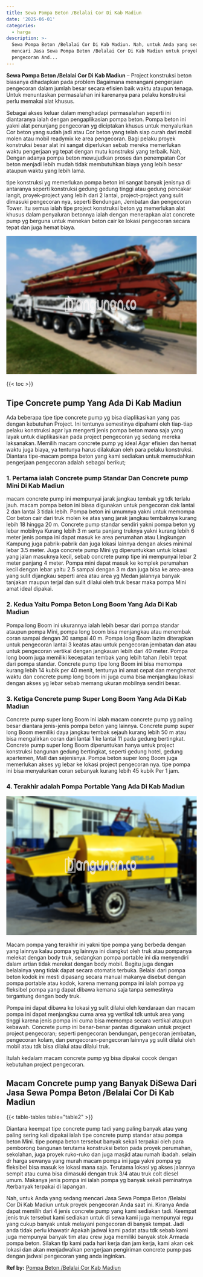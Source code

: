 ```yaml
---
title: Sewa Pompa Beton /Belalai Cor Di Kab Madiun
date: '2025-06-01'
categories:
  - harga
description: >-
  Sewa Pompa Beton /Belalai Cor Di Kab Madiun. Nah, untuk Anda yang sedang
  mencari Jasa Sewa Pompa Beton /Belalai Cor Di Kab Madiun untuk proyek
  pengecoran And...
---
```


**Sewa Pompa Beton /Belalai Cor Di Kab Madiun** – Project konstruksi beton biasanya dihadapkan pada problem Bagaimana menangani pengerjaan pengecoran dalam jumlah besar secara efisien baik waktu ataupun tenaga. Untuk menuntaskan permasalahan ini karenanya para pelaku konstruksi perlu memakai alat khusus.

Sebagai akses keluar dalam menghadapi permasalahan seperti ini diantaranya ialah dengan pengaplikasian pompa beton. Pompa beton ini yakni alat penunjang pengecoran yg diciptakan khusus untuk menyalurkan Cor beton yang sudah jadi atau Cor beton yang telah siap curah dari mobil molen atau mobil readymix ke area pengecoran. Bagi pelaku proyek konstruksi besar alat ini sangat diperlukan sebab mereka memerlukan waktu pengerjaan yg tepat dengan mutu konstruksi yang terbaik. Nah, Dengan adanya pompa beton mewujudkan proses dan penempatan Cor beton menjadi lebih mudah tidak membutuhkan biaya yang lebih besar ataupun waktu yang lebih lama.

tipe konstruksi yg memerlukan pompa beton ini sangat banyak jenisnya di antaranya seperti konstruksi gedung gedung tinggi atau gedung pencakar langit, proyek-project yang lebih dari 2 lantai, project-project yang sulit dimasuki pengecoran nya, seperti Bendungan, Jembatan dan pengecoran Tower. Itu semua ialah tipe project konstruksi beton yg memerlukan alat khusus dalam penyaluran betonnya ialah dengan menerapkan alat concrete pump yg berguna untuk menekan beton cair ke lokasi pengecoran secara tepat dan juga hemat biaya.

![Sewa Pompa Beton /Belalai Cor Di Kab Madiun](/images/sewa-concrete-pump-18.png)

{{< toc >}}

## Tipe Concrete pump Yang Ada Di Kab Madiun

Ada beberapa tipe tipe concrete pump yg bisa diaplikasikan yang pas dengan kebutuhan Project. Ini tentunya semestinya dipahami oleh tiap-tiap pelaku konstruksi agar iya mengerti jenis pompa beton mana saja yang layak untuk diaplikasikan pada project pengecoran yg sedang mereka laksanakan. Memilih macam concrete pump yg ideal Agar efisien dan hemat waktu juga biaya, ya tentunya harus dilakukan oleh para pelaku konstruksi. Diantara tipe-macam pompa beton yang kami sediakan untuk memudahkan pengerjaan pengecoran adalah sebagai berikut;

### 1\. Pertama ialah Concrete pump Standar Dan Concrete pump Mini Di Kab Madiun

macam concrete pump ini mempunyai jarak jangkau tembak yg tdk terlalu jauh. macam pompa beton ini biasa digunakan untuk pengecoran dak lantai 2 dan lantai 3 tidak lebih. Pompa beton ini umumnya yakni untuk memompa Cor beton cair dari truk molen ke atas yang jarak jangkau tembaknya kurang lebih 18 hingga 20 m. Concrete pump standar sendiri yakni pompa beton yg lebar mobilnya Kurang lebih 3 m serta panjang truknya yakni kurang lebih 6 meter jenis pompa ini dapat masuk ke area perumahan atau Lingkungan Kampung juga pabrik-pabrik dan juga lokasi lainnya dengan akses minimal lebar 3.5 meter. Juga concrete pump Mini yg diperuntukkan untuk lokasi yang jalan masuknya kecil, sebab concrete pump tipe ini mempunyai lebar 2 meter panjang 4 meter. Pompa mini dapat masuk ke komplek perumahan kecil dengan lebar yaitu 2.5 sampai dengan 3 m dan juga bisa ke area-area yang sulit dijangkau seperti area atau area yg Medan jalannya banyak tanjakan maupun terjal dan sulit dilalui oleh truk besar maka pompa Mini amat ideal dipakai.

### 2\. Kedua Yaitu Pompa Beton Long Boom Yang Ada Di Kab Madiun

Pompa long Boom ini ukurannya ialah lebih besar dari pompa standar ataupun pompa Mini, pompa long boom bisa menjangkau atau menembak coran sampai dengan 30 sampai 40 m. Pompa long Boom lazim diterapkan untuk pengecoran lantai 3 keatas atau untuk pengecoran jembatan dan atau untuk pengecoran vertikal dengan jangkauan lebih dari 40 meter. Pompa long boom juga memiliki kecepatan tembak yang lebih tahan /lebih tepat dari pompa standar. Concrete pump tipe long Boom ini bisa memompa kurang lebih 14 kubik per 40 menit, tentunya ini amat cepat dan menghemat waktu dan concrete pump long boom ini juga cuma bisa menjangkau lokasi dengan akses yg lebar sebab memang ukuran mobilnya sendiri besar.

### 3\. Ketiga Concrete pump Super Long Boom Yang Ada Di Kab Madiun

Concrete pump super long Boom ini ialah macam concrete pump yg paling besar diantara jenis-jenis pompa beton yang lainnya. Concrete pump super long Boom memiliki daya jangkau tembak sejauh kurang lebih 50 m atau bisa mengalirkan coran dari lantai 1 ke lantai 11 pada gedung bertingkat. Concrete pump super long Boom diperuntukan hanya untuk project konstruksi bangunan gedung bertingkat, seperti gedung hotel, gedung apartemen, Mall dan sejenisnya. Pompa beton super long Boom juga memerlukan akses yg lebar ke lokasi project pengecoran nya. tipe pompa ini bisa menyalurkan coran sebanyak kurang lebih 45 kubik Per 1 jam.

### 4\. Terakhir adalah Pompa Portable Yang Ada Di Kab Madiun

![Sewa Pompa Beton /Belalai Cor Di Kab Madiun](/images/sewa-concrete-pump-20.png)

Macam pompa yang terakhir ini yakni tipe pompa yang berbeda dengan yang lainnya kalau pompa yg lainnya ini diangkut oleh truk atau pompanya melekat dengan body truk, sedangkan pompa portable ini dia menyendiri dalam artian tidak merekat dengan body mobil. Begitu juga dengan belalainya yang tidak dapat secara otomatis terbuka. Belalai dari pompa beton kodok ini mesti dipasang secara manual makanya disebut dengan pompa portable atau kodok, karena memang pompa ini ialah pompa yg fleksibel pompa yang dapat dibawa kemana saja tanpa semestinya tergantung dengan body truk.

Pompa ini dapat dibawa ke lokasi yg sulit dilalui oleh kendaraan dan macam pompa ini dapat menjangkau cuma area yg vertikal tdk untuk area yang tinggi karena jenis pompa ini cuma bisa memompa secara vertikal ataupun kebawah. Concrete pump ini benar-benar pantas digunakan untuk project project pengecoran; seperti pengecoran bendungan, pengecoran jembatan, pengecoran kolam, dan pengecoran-pengecoran lainnya yg sulit dilalui oleh mobil atau tdk bisa dilalui atau dilalui truk.

Itulah kedalam macam concrete pump yg bisa dipakai cocok dengan kebutuhan project pengecoran.

## Macam Concrete pump yang Banyak DiSewa Dari Jasa Sewa Pompa Beton /Belalai Cor Di Kab Madiun

{{< table-tables table="table2" >}}

Diantara keempat tipe concrete pump tadi yang paling banyak atau yang paling sering kali dipakai ialah tipe concrete pump standar atau pompa beton Mini. tipe pompa beton tersebut banyak sekali terpakai oleh para pemborong bangunan terutama konstruksi beton pada proyek perumahan, sekolahan, juga proyek ruko-ruko dan juga masjid atau rumah ibadah. selain dr harga sewanya yang murah macam pompa ini juga yakni pompa yg fleksibel bisa masuk ke lokasi mana saja. Terutama lokasi yg akses jalannya sempit atau cuma bisa dimasuki dengan truk 3/4 atau truk colt diesel umum. Makanya jenis pompa ini ialah pompa yg banyak sekali peminatnya /terbanyak terpakai di lapangan.

Nah, untuk Anda yang sedang mencari Jasa Sewa Pompa Beton /Belalai Cor Di Kab Madiun untuk proyek pengecoran Anda saat ini. Kiranya Anda dapat memilih dari 4 jenis concrete pump yang kami sediakan tadi. Keempat jenis truk tersebut kami sediakan untuk di sewa kami juga mempunyai regu yang cukup banyak untuk melayani pengecoran di banyak tempat. Jadi anda tidak perlu khawatir Apakah jadwal kami padat atau tdk sebab kami juga mempunyai banyak tim atau crew juga memiliki banyak stok Armada pompa beton. Silakan tlp kami pada hari kerja dan jam kerja, kami akan cek lokasi dan akan menjadwalkan pengerjaan pengiriman concrete pump pas dengan jadwal pengecoran yang anda inginkan.

**Ref by:** [Pompa Beton /Belalai Cor Kab Madiun](https://id.wikipedia.org/wiki/Pompa)
